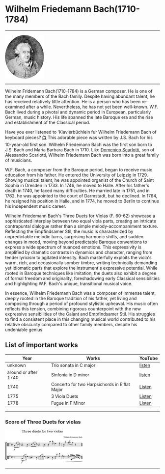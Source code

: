 # Wilhelm Friedemann Bach(1710-1784)
---

 <img src="./bach_wilhelm_friedemann_portrait.png" alt="portrait" style="width:25%;" />

---
Wilhelm Fridemann Bach(1710-1784) is a German composer. He is one of the many members of the Bach family. Despite having abundant talent, he has received relatively little attention. He is a person who has been re-examined after a while. Nevertheless, he has not yet been well-known. W.F. Bach lived during a pivotal and dynamic period in European, particularly German, music history. His life spanned the late Baroque era and the rise and establishment of the Classical period.

Have you ever listened to ‘Klavierbüchlein fur Wilhelm Friedemann Bach of keyboard pieces?
[📺](https://www.youtube.com/watch?v=f-cKJXqJGGg) 
This adorable piece was written by J.S. Bach for his 10-year-old first son. Wilhelm Friedemann Bach was the first son born to J.S. Bach and Maria Barbara Bach in 1710.
Like [Domenico Scarlotti](scarlatti_domenico_keyboard_sonata_k80.md), son of Alessandro Scarlotti, Wilhelm Friedemann Bach was born into a great family of musicians.

W.F. Bach, a composer from the Baroque period, began to receive music education from his father. He entered the University of Leipzig in 1729. Showing musical talent, he was appointed organist of the Church of Saint Sophia in Dresden in 1733. In 1746, he moved to Halle. After his father's death in 1740, he faced many difficulties. He married late in 1751, and in 1762, he was appointed to the court of Darmstadt, but he declined. In 1764, he resigned his position in Halle, and in 1774, he moved to Berlin to continue his independent music career.

Wilhelm Friedemann Bach's Three Duets for Violas (F. 60-62) showcase a sophisticated interplay between two equal viola parts, creating an intricate contrapuntal dialogue rather than a simple melody-accompaniment texture. Reflecting the Empfindsamer Stil, the music is characterized by unpredictable melodic turns, surprising harmonic shifts, and sudden changes in mood, moving beyond predictable Baroque conventions to express a wide spectrum of nuanced emotions. This expressivity is amplified by dramatic contrasts in dynamics and character, ranging from tender lyricism to agitated intensity. Bach masterfully exploits the viola's warm, rich, and occasionally somber timbre, writing technically demanding yet idiomatic parts that explore the instrument's expressive potential. While rooted in Baroque techniques like imitation, the duets also exhibit a degree of formal freedom and originality, foreshadowing early Classical sensibilities and highlighting W.F. Bach's unique, transitional musical voice.

In essence, Wilhelm Friedemann Bach was a composer of immense talent, deeply rooted in the Baroque tradition of his father, yet living and composing through a period of profound stylistic upheaval. His music often reflects this tension, combining rigorous counterpoint with the new expressive sensibilities of the Galant and Empfindsamer Stil. His struggles to find a consistent place in this changing musical world contributed to his relative obscurity compared to other family members, despite his undeniable genius.


## List of important works

| Year | Works | YouTube |
| ---- | ----- | ------- |
| unknown  | Trio sonata in C major | [listen](https://www.youtube.com/watch?v=OLBvnDDBx8Y) |
|around or after 1740 | Sinfonia in D minor | [listen](https://www.youtube.com/watch?v=WIMSczECPQI) |
| 1740 | Concerto for two Harpsichords in E flat Major | [Listen](https://www.youtube.com/watch?v=q-mZxJkj4Sk) |
| 1775 | 3 Viola Duets | [Listen](https://www.youtube.com/watch?v=6b6BgNSQx3U) |
| 1778 |  Fugue in F Minor | [Listen](https://www.youtube.com/watch?v=i7Y1na7cflg) |

---

### Score of Three Duets for violas

 <img src="./bach_wilhelm_friedemann_score.png" alt="score" style="width:50%;" />
 
---
